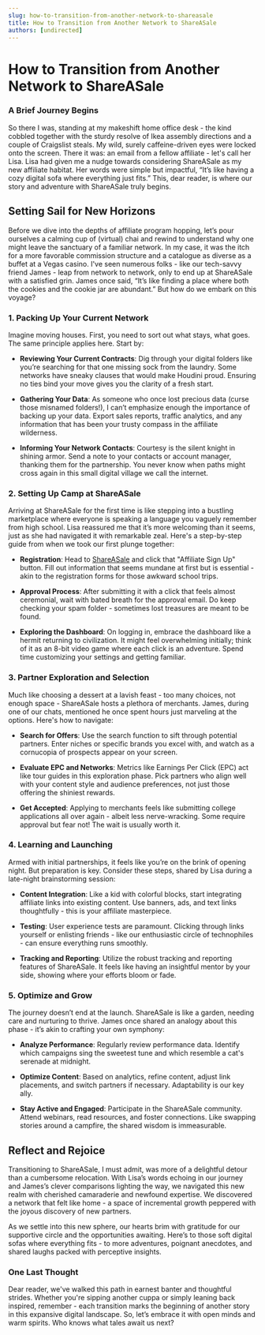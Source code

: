 ```yaml
---
slug: how-to-transition-from-another-network-to-shareasale
title: How to Transition from Another Network to ShareASale
authors: [undirected]
---
```



# How to Transition from Another Network to ShareASale

### A Brief Journey Begins

So there I was, standing at my makeshift home office desk - the kind cobbled together with the sturdy resolve of Ikea assembly directions and a couple of Craigslist steals. My wild, surely caffeine-driven eyes were locked onto the screen. There it was: an email from a fellow affiliate - let's call her Lisa. Lisa had given me a nudge towards considering ShareASale as my new affiliate habitat. Her words were simple but impactful, “It’s like having a cozy digital sofa where everything just fits.” This, dear reader, is where our story and adventure with ShareASale truly begins.

## Setting Sail for New Horizons

Before we dive into the depths of affiliate program hopping, let’s pour ourselves a calming cup of (virtual) chai and rewind to understand why one might leave the sanctuary of a familiar network. In my case, it was the itch for a more favorable commission structure and a catalogue as diverse as a buffet at a Vegas casino. I've seen numerous folks - like our tech-savvy friend James - leap from network to network, only to end up at ShareASale with a satisfied grin. James once said, “It’s like finding a place where both the cookies and the cookie jar are abundant.” But how do we embark on this voyage?

### 1. Packing Up Your Current Network

Imagine moving houses. First, you need to sort out what stays, what goes. The same principle applies here. Start by:

- **Reviewing Your Current Contracts**: Dig through your digital folders like you’re searching for that one missing sock from the laundry. Some networks have sneaky clauses that would make Houdini proud. Ensuring no ties bind your move gives you the clarity of a fresh start.

- **Gathering Your Data**: As someone who once lost precious data (curse those misnamed folders!), I can’t emphasize enough the importance of backing up your data. Export sales reports, traffic analytics, and any information that has been your trusty compass in the affiliate wilderness.

- **Informing Your Network Contacts**: Courtesy is the silent knight in shining armor. Send a note to your contacts or account manager, thanking them for the partnership. You never know when paths might cross again in this small digital village we call the internet.

### 2. Setting Up Camp at ShareASale

Arriving at ShareASale for the first time is like stepping into a bustling marketplace where everyone is speaking a language you vaguely remember from high school. Lisa reassured me that it’s more welcoming than it seems, just as she had navigated it with remarkable zeal. Here's a step-by-step guide from when we took our first plunge together:

- **Registration**: Head to [ShareASale](https://www.shareasale.com) and click that "Affiliate Sign Up" button. Fill out information that seems mundane at first but is essential - akin to the registration forms for those awkward school trips.

- **Approval Process**: After submitting it with a click that feels almost ceremonial, wait with bated breath for the approval email. Do keep checking your spam folder - sometimes lost treasures are meant to be found.

- **Exploring the Dashboard**: On logging in, embrace the dashboard like a hermit returning to civilization. It might feel overwhelming initially; think of it as an 8-bit video game where each click is an adventure. Spend time customizing your settings and getting familiar.

### 3. Partner Exploration and Selection

Much like choosing a dessert at a lavish feast - too many choices, not enough space - ShareASale hosts a plethora of merchants. James, during one of our chats, mentioned he once spent hours just marveling at the options. Here's how to navigate:

- **Search for Offers**: Use the search function to sift through potential partners. Enter niches or specific brands you excel with, and watch as a cornucopia of prospects appear on your screen.

- **Evaluate EPC and Networks**: Metrics like Earnings Per Click (EPC) act like tour guides in this exploration phase. Pick partners who align well with your content style and audience preferences, not just those offering the shiniest rewards.

- **Get Accepted**: Applying to merchants feels like submitting college applications all over again - albeit less nerve-wracking. Some require approval but fear not! The wait is usually worth it.

### 4. Learning and Launching

Armed with initial partnerships, it feels like you’re on the brink of opening night. But preparation is key. Consider these steps, shared by Lisa during a late-night brainstorming session:

- **Content Integration**: Like a kid with colorful blocks, start integrating affiliate links into existing content. Use banners, ads, and text links thoughtfully - this is your affiliate masterpiece.

- **Testing**: User experience tests are paramount. Clicking through links yourself or enlisting friends - like our enthusiastic circle of technophiles - can ensure everything runs smoothly.

- **Tracking and Reporting**: Utilize the robust tracking and reporting features of ShareASale. It feels like having an insightful mentor by your side, showing where your efforts bloom or fade.

### 5. Optimize and Grow

The journey doesn’t end at the launch. ShareASale is like a garden, needing care and nurturing to thrive. James once shared an analogy about this phase - it’s akin to crafting your own symphony:

- **Analyze Performance**: Regularly review performance data. Identify which campaigns sing the sweetest tune and which resemble a cat's serenade at midnight.

- **Optimize Content**: Based on analytics, refine content, adjust link placements, and switch partners if necessary. Adaptability is our key ally.

- **Stay Active and Engaged**: Participate in the ShareASale community. Attend webinars, read resources, and foster connections. Like swapping stories around a campfire, the shared wisdom is immeasurable.

## Reflect and Rejoice

Transitioning to ShareASale, I must admit, was more of a delightful detour than a cumbersome relocation. With Lisa’s words echoing in our journey and James’s clever comparisons lighting the way, we navigated this new realm with cherished camaraderie and newfound expertise. We discovered a network that felt like home - a space of incremental growth peppered with the joyous discovery of new partners.

As we settle into this new sphere, our hearts brim with gratitude for our supportive circle and the opportunities awaiting. Here’s to those soft digital sofas where everything fits - to more adventures, poignant anecdotes, and shared laughs packed with perceptive insights.

### One Last Thought

Dear reader, we've walked this path in earnest banter and thoughtful strides. Whether you're sipping another cuppa or simply leaning back inspired, remember - each transition marks the beginning of another story in this expansive digital landscape. So, let’s embrace it with open minds and warm spirits. Who knows what tales await us next?